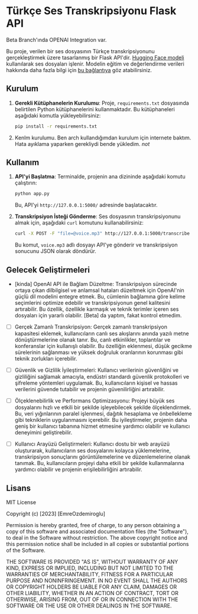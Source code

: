 # Türkçe Ses Transkripsiyonu Flask API

Beta Branch'ında OPENAI Integration var.

Bu proje, verilen bir ses dosyasının Türkçe transkripsiyonunu gerçekleştirmek üzere tasarlanmış bir Flask API'dir. [Hugging Face modeli](https://huggingface.co/mpoyraz/wav2vec2-xls-r-300m-cv8-turkish) kullanılarak ses dosyaları işlenir. Modelin eğitim ve değerlendirme verileri hakkında daha fazla bilgi için [bu bağlantıya](https://huggingface.co/mpoyraz/wav2vec2-xls-r-300m-cv8-turkish#training-and-evaluation-data) göz atabilirsiniz.

## Kurulum

1. **Gerekli Kütüphanelerin Kurulumu**: Proje, `requirements.txt` dosyasında belirtilen Python kütüphanelerini kullanmaktadır. Bu kütüphaneleri aşağıdaki komutla yükleyebilirsiniz:

   ```bash
   pip install -r requirements.txt
   ```
2. Kenlm kurulumu. Ben arch kullandığımdan kurulum için internete baktım. Hata ayıklama yaparken gerekliydi bende yükledim. *not*

## Kullanım

1. **API'yi Başlatma**: Terminalde, projenin ana dizininde aşağıdaki komutu çalıştırın:

   ```bash
   python app.py
   ```

   Bu, API'yi `http://127.0.0.1:5000/` adresinde başlatacaktır.

2. **Transkripsiyon İsteği Gönderme**: Ses dosyasının transkripsiyonunu almak için, aşağıdaki `curl` komutunu kullanabilirsiniz:

   ```bash
   curl -X POST -F "file=@voice.mp3" http://127.0.0.1:5000/transcribe
   ```

   Bu komut, `voice.mp3` adlı dosyayı API'ye gönderir ve transkripsiyon sonucunu JSON olarak döndürür.

## Gelecek Geliştirmeleri
- [kinda] OpenAI API ile Bağlam Düzeltme: Transkripsiyon sürecinde ortaya çıkan dilbilgisel ve anlamsal hataları düzeltmek için OpenAI'nin güçlü dil modelini entegre etmek. Bu, cümlenin bağlamına göre kelime seçimlerini optimize edebilir ve transkripsiyonun genel kalitesini artırabilir. Bu özellik, özellikle karmaşık ve teknik terimler içeren ses dosyaları için yararlı olabilir. [Beta] da yaptım, fakat kontrol etmedim.

- [ ] Gerçek Zamanlı Transkripsiyon: Gerçek zamanlı transkripsiyon kapasitesi eklemek, kullanıcıların canlı ses akışlarını anında yazılı metne dönüştürmelerine olanak tanır. Bu, canlı etkinlikler, toplantılar ve konferanslar için kullanışlı olabilir. Bu özelliğin eklenmesi, düşük gecikme sürelerinin sağlanması ve yüksek doğruluk oranlarının korunması gibi teknik zorlukları içerebilir.

- [ ] Güvenlik ve Gizlilik İyileştirmeleri: Kullanıcı verilerinin güvenliğini ve gizliliğini sağlamak amacıyla, endüstri standardı güvenlik protokolleri ve şifreleme yöntemleri uygulamak. Bu, kullanıcıların kişisel ve hassas verilerini güvende tutabilir ve projenin güvenilirliğini artırabilir.

- [ ] Ölçeklenebilirlik ve Performans Optimizasyonu: Projeyi büyük ses dosyalarını hızlı ve etkili bir şekilde işleyebilecek şekilde ölçeklendirmek. Bu, veri yığınlarının paralel işlenmesi, dağıtık hesaplama ve önbellekleme gibi tekniklerin uygulanmasını içerebilir. Bu iyileştirmeler, projenin daha geniş bir kullanıcı tabanına hizmet etmesine yardımcı olabilir ve kullanıcı deneyimini geliştirebilir.

- [ ] Kullanıcı Arayüzü Geliştirmeleri: Kullanıcı dostu bir web arayüzü oluşturarak, kullanıcıların ses dosyalarını kolayca yüklemelerine, transkripsiyon sonuçlarını görüntülemelerine ve düzenlemelerine olanak tanımak. Bu, kullanıcıların projeyi daha etkili bir şekilde kullanmalarına yardımcı olabilir ve projenin erişilebilirliğini artırabilir.

## Lisans

MIT License

Copyright (c) [2023] [EmreOzdemiroglu]

Permission is hereby granted, free of charge, to any person obtaining a copy of this software and associated documentation files (the "Software"), to deal in the Software without restriction. The above copyright notice and this permission notice shall be included in all copies or substantial portions of the Software.

THE SOFTWARE IS PROVIDED "AS IS", WITHOUT WARRANTY OF ANY KIND, EXPRESS OR IMPLIED, INCLUDING BUT NOT LIMITED TO THE WARRANTIES OF MERCHANTABILITY, FITNESS FOR A PARTICULAR PURPOSE AND NONINFRINGEMENT. IN NO EVENT SHALL THE AUTHORS OR COPYRIGHT HOLDERS BE LIABLE FOR ANY CLAIM, DAMAGES OR OTHER LIABILITY, WHETHER IN AN ACTION OF CONTRACT, TORT OR OTHERWISE, ARISING FROM, OUT OF OR IN CONNECTION WITH THE SOFTWARE OR THE USE OR OTHER DEALINGS IN THE SOFTWARE.

